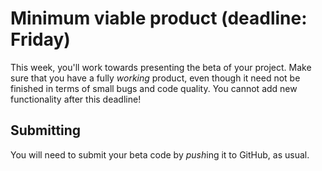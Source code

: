 # Minimum viable product (deadline: Friday)

This week, you'll work towards presenting the beta of your project. Make sure that you have a fully *working* product, even though it need not be finished in terms of small bugs and code quality. You cannot add new functionality after this deadline!

## Submitting

You will need to submit your beta code by *push*ing it to GitHub, as usual.

